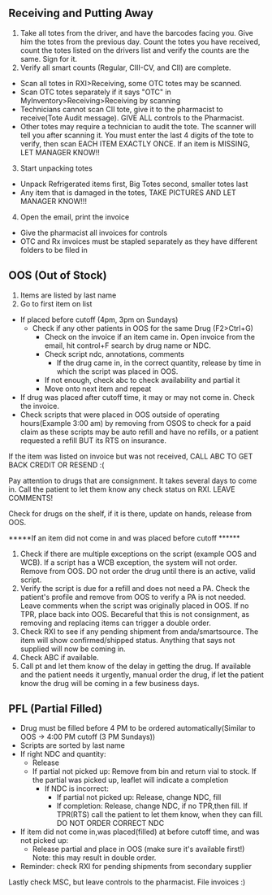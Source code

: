 ## Receiving and Putting Away
1. Take all totes from the driver, and have the barcodes facing you. Give him the totes from the previous day. Count the totes you have received, count the totes listed on the drivers list and verify the counts are the same. Sign for it.
2. Verify all smart counts (Regular, CIII-CV, and CII) are complete. 
- Scan all totes in RXI>Receiving, some OTC totes may be scanned.
- Scan OTC totes separately if it says "OTC" in MyInventory>Receiving>Receiving by scanning
- Technicians cannot scan CII tote, give it to the pharmacist to receive(Tote Audit message). GIVE ALL controls to the Pharmacist.
- Other totes may require a technician to audit the tote. The scanner will tell you after scanning it. You must enter the last 4 digits of the tote to verify, then scan EACH ITEM EXACTLY ONCE. If an item is MISSING, LET MANAGER KNOW!!
3. Start unpacking totes
- Unpack Refrigerated items first, Big Totes second, smaller totes last
- Any item that is damaged in the totes, TAKE PICTURES AND LET MANAGER KNOW!!!
4. Open the email, print the invoice
- Give the pharmacist all invoices for controls
- OTC and Rx invoices must be stapled separately as they have different folders to be filed in

## OOS (Out of Stock) 
1. Items are listed by last name
2. Go to first item on list
  - If placed before cutoff (4pm, 3pm on Sundays)
    - Check if any other patients in OOS for the same Drug (F2>Ctrl+G)
      - Check on the invoice if an item came in. Open invoice from the email, hit control+F search by drug name or NDC.
      - Check script ndc, annotations, comments
        - If the drug came in, in the correct quantity, release by time in which the script was placed in OOS.
      - If not enough, check abc to check availability and partial it
      - Move onto next item and repeat
  - If drug was placed after cutoff time, it may or may not come in. Check the invoice. 
  - Check scripts that were placed in OOS outside of operating hours(Example 3:00 am) by removing from OSOS to check for a paid claim as these scripts may be auto refill and have no refills, or a patient requested a refill BUT its RTS on insurance.

If the item was listed on invoice but was not received, CALL ABC TO GET BACK CREDIT OR RESEND :(

Pay attention to drugs that are consignment. It takes several days to come in. Call the patient to let them know any check status on RXI. LEAVE COMMENTS!

Check for drugs on the shelf, if it is there, update on hands, release from OOS.

*****If an item did not come in and was placed before cutoff ******
1. Check if there are multiple exceptions on the script (example OOS and WCB). If a script has a WCB exception, the system will not order. Remove from OOS. DO not order the drug until there is an active, valid script.
2. Verify the script is due for a refill and does not need a PA. Check the patient's profile and remove from OOS to verify a PA is not needed. Leave comments when the script was originally placed in OOS. If no TPR, place back into OOS. Becareful that this is not consignment, as removing and replacing items can trigger a double order.
3. Check RXI to see if any pending shipment from anda/smartsource. The item will show confirmed/shipped status. Anything that says  not supplied will now be coming in.
4. Check ABC if available.
5. Call pt and let them know of the delay in getting the drug. If available and the patient needs it urgently, manual order the drug, if let the patient know the drug will be coming in a few business days.

## PFL (Partial Filled)
- Drug must be filled before 4 PM to be ordered automatically(Similar to OOS → 4:00 PM cutoff (3 PM Sundays))
- Scripts are sorted by last name
- If right NDC and quantity:
  - Release
  - If partial not picked up: Remove from bin and return vial to stock. If the partial was picked up, leaflet will indicate a completion
    - If NDC is incorrect:
      - If partial not picked up: Release, change NDC, fill
      - If completion: Release, change NDC, if no TPR,then fill. If TPR(RTS) call the patient to let them know, when they can fill. DO NOT ORDER CORRECT NDC
- If item did not come in,was placed(filled) at before cutoff time, and was not picked up:
  - Release partial and place in OOS (make sure it's available first!) Note: this may result in double order.
- Reminder: check RXI for pending shipments from secondary supplier

Lastly check MSC, but leave controls to the pharmacist. File invoices :)
